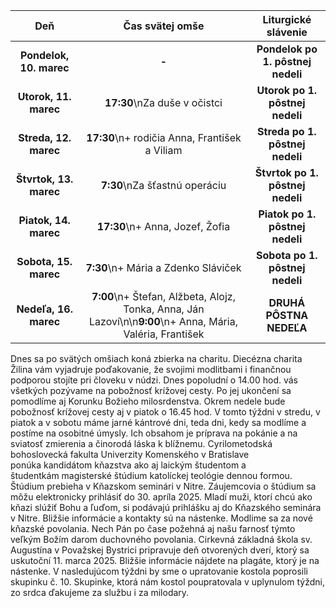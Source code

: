 <!-- title: "Informácie o omšiach - 09. - 16. marec" -->
<!-- date: "2025-03-09" -->

<!-- table-setup wrapStyle=row; wrapOn=max-width:767px; wrapHideHeader=true -->
| Deň | Čas svätej omše | Liturgické slávenie |
| :---: | :---: | :---: |
| **Pondelok, 10. marec** | **-** | **Pondelok po 1. pôstnej nedeli** |
| **Utorok, 11. marec** | **17:30**\nZa duše v očistci | **Utorok po 1. pôstnej nedeli** |
| **Streda, 12. marec** | **17:30**\n+ rodičia Anna, František a Viliam | **Streda po 1. pôstnej nedeli** |
| **Štvrtok, 13. marec** | **7:30**\nZa šťastnú operáciu | **Štvrtok po 1. pôstnej nedeli** |
| **Piatok, 14. marec** | **17:30**\n+ Anna, Jozef, Žofia | **Piatok po 1. pôstnej nedeli** |
| **Sobota, 15. marec** | **7:30**\n+ Mária a Zdenko Sláviček | **Sobota po 1. pôstnej nedeli** |
| **Nedeľa, 16. marec** | **7:00**\n+ Štefan, Alžbeta, Alojz, Tonka, Anna, Ján Lazoví\n\n**9:00**\n+ Anna, Mária, Valéria, František | **DRUHÁ PÔSTNA NEDEĽA** |


Dnes sa po svätých omšiach koná zbierka na charitu. Diecézna charita Žilina vám vyjadruje poďakovanie, že svojimi modlitbami i finančnou podporou stojíte pri človeku v núdzi. 
Dnes popoludní o 14.00 hod. vás všetkých pozývame na pobožnosť krížovej cesty. Po jej ukončení sa pomodlíme aj Korunku Božieho milosrdenstva. Okrem nedele bude pobožnosť krížovej cesty aj v piatok o 16.45 hod.
V tomto týždni v stredu, v piatok a v sobotu máme jarné kántrové dni, teda dni, kedy sa modlíme a postíme na osobitné úmysly. Ich obsahom je príprava na pokánie a na sviatosť zmierenia a činorodá láska k blížnemu. 
Cyrilometodská bohoslovecká fakulta Univerzity Komenského v Bratislave ponúka kandidátom kňazstva ako aj laickým študentom a študentkám magisterské štúdium katolíckej teológie dennou formou. Štúdium prebieha v Kňazskom seminári v Nitre. Záujemcovia o štúdium sa môžu elektronicky prihlásiť do 30. apríla 2025.
Mladí muži, ktorí chcú ako kňazi slúžiť Bohu a ľuďom, si podávajú prihlášku aj do Kňazského seminára v Nitre. Bližšie informácie a kontakty sú na nástenke. Modlime sa za nové kňazské povolania. Nech Pán po čase požehná aj našu farnosť týmto veľkým Božím darom duchovného povolania. 
Cirkevná základná škola sv. Augustína v Považskej Bystrici pripravuje deň otvorených dverí, ktorý sa uskutoční 11. marca 2025. Bližšie informácie nájdete na plagáte, ktorý je na nástenke. 
V nasledujúcom týždni by sme o upratovanie kostola poprosili skupinku č. 10. Skupinke, ktorá nám kostol poupratovala v uplynulom týždni, zo srdca ďakujeme za službu i za milodary.
